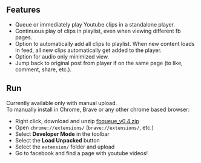 ## Features
- Queue or immediately play Youtube clips in a standalone player.
- Continuous play of clips in playlist, even when viewing different fb pages.
- Option to automatically add all clips to playlist. When new content loads in feed, all new clips automatically get added to the player.
- Option for audio only minimized view.
- Jump back to original post from player if on the same page (to like, comment, share, etc.).


## Run
Currently available only with manual upload.  
To manually install in Chrome, Brave or any other chrome based browser: 
- Right click, download and unzip [fbqueue_v0.4.zip](//projects.codethings.net/fbqueue/web/fbqueue_v0.4.zip)
- Open `chrome://extensions/` (`brave://extensions/`, etc.)
- Select **Developer Mode** in the toolbar
- Select the **Load Unpacked** button 
- Select the `extension/` folder and upload
- Go to facebook and find a page with youtube videos! 

